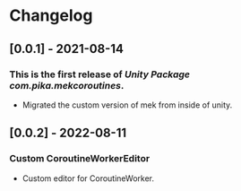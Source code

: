 # Changelog

## [0.0.1] - 2021-08-14

### This is the first release of *Unity Package com.pika.mekcoroutines*.

- Migrated the custom version of mek from inside of unity.

## [0.0.2] - 2022-08-11

### Custom CoroutineWorkerEditor

- Custom editor for CoroutineWorker.
